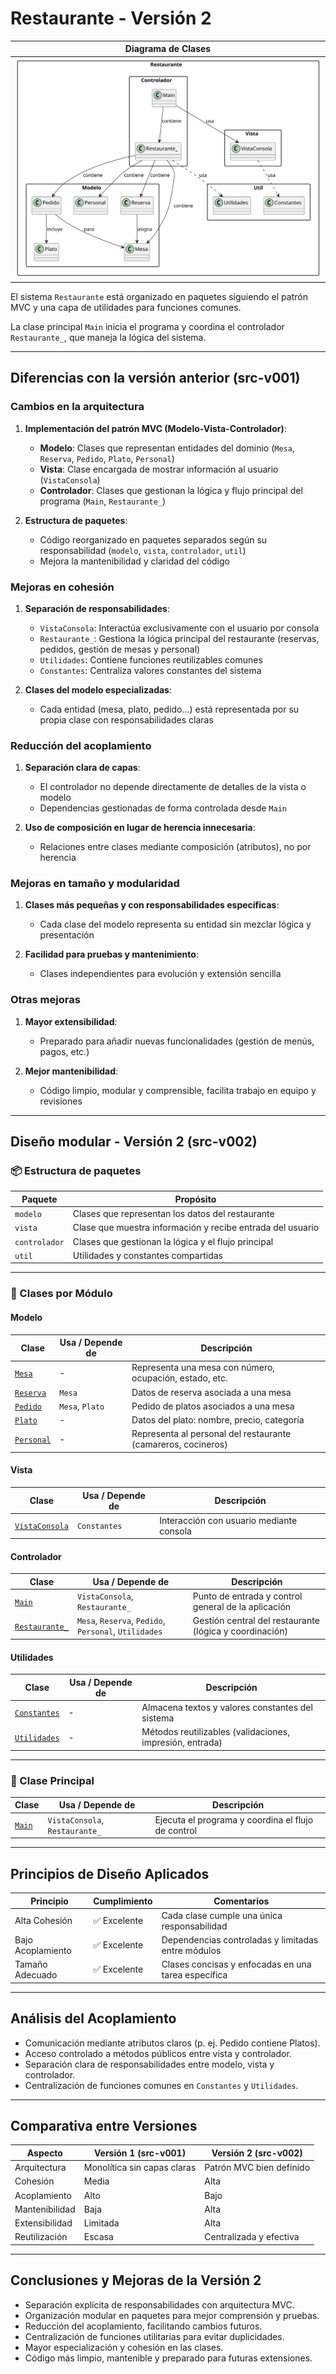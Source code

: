 # Restaurante - Versión 2

| Diagrama de Clases |
|--------------------|
|![Diagrama](/ModeloDeDominio/imagenes/DiagramaDeClasesDM.svg)|

El sistema `Restaurante` está organizado en paquetes siguiendo el patrón MVC y una capa de utilidades para funciones comunes.

La clase principal `Main` inicia el programa y coordina el controlador `Restaurante_`, que maneja la lógica del sistema.

---

## Diferencias con la versión anterior (src-v001)

### Cambios en la arquitectura

1. **Implementación del patrón MVC (Modelo-Vista-Controlador)**:
   - **Modelo**: Clases que representan entidades del dominio (`Mesa`, `Reserva`, `Pedido`, `Plato`, `Personal`)
   - **Vista**: Clase encargada de mostrar información al usuario (`VistaConsola`)
   - **Controlador**: Clases que gestionan la lógica y flujo principal del programa (`Main`, `Restaurante_`)

2. **Estructura de paquetes**:
   - Código reorganizado en paquetes separados según su responsabilidad (`modelo`, `vista`, `controlador`, `util`)
   - Mejora la mantenibilidad y claridad del código

### Mejoras en cohesión

1. **Separación de responsabilidades**:
   - `VistaConsola`: Interactúa exclusivamente con el usuario por consola
   - `Restaurante_`: Gestiona la lógica principal del restaurante (reservas, pedidos, gestión de mesas y personal)
   - `Utilidades`: Contiene funciones reutilizables comunes
   - `Constantes`: Centraliza valores constantes del sistema

2. **Clases del modelo especializadas**:
   - Cada entidad (mesa, plato, pedido...) está representada por su propia clase con responsabilidades claras

### Reducción del acoplamiento

1. **Separación clara de capas**:
   - El controlador no depende directamente de detalles de la vista o modelo
   - Dependencias gestionadas de forma controlada desde `Main`

2. **Uso de composición en lugar de herencia innecesaria**:
   - Relaciones entre clases mediante composición (atributos), no por herencia

### Mejoras en tamaño y modularidad

1. **Clases más pequeñas y con responsabilidades específicas**:
   - Cada clase del modelo representa su entidad sin mezclar lógica y presentación

2. **Facilidad para pruebas y mantenimiento**:
   - Clases independientes para evolución y extensión sencilla

### Otras mejoras

1. **Mayor extensibilidad**:
   - Preparado para añadir nuevas funcionalidades (gestión de menús, pagos, etc.)

2. **Mejor mantenibilidad**:
   - Código limpio, modular y comprensible, facilita trabajo en equipo y revisiones

---

## Diseño modular - Versión 2 (src-v002)

### 📦 Estructura de paquetes

| Paquete        | Propósito                                                              |
|----------------|------------------------------------------------------------------------|
| `modelo`       | Clases que representan los datos del restaurante                       |
| `vista`        | Clase que muestra información y recibe entrada del usuario             |
| `controlador`  | Clases que gestionan la lógica y el flujo principal                    |
| `util`         | Utilidades y constantes compartidas                                   |

---

### 🧱 Clases por Módulo

#### Modelo

| Clase                                | Usa / Depende de          | Descripción                                                       |
|-------------------------------------|---------------------------|------------------------------------------------------------------|
| [`Mesa`](/src-v002/modelo/Mesa.java)           | -                         | Representa una mesa con número, ocupación, estado, etc.          |
| [`Reserva`](/src-v002/modelo/Reserva.java)     | `Mesa`                    | Datos de reserva asociada a una mesa                             |
| [`Pedido`](/src-v002/modelo/Pedido.java)       | `Mesa`, `Plato`           | Pedido de platos asociados a una mesa                            |
| [`Plato`](/src-v002/modelo/Plato.java)         | -                         | Datos del plato: nombre, precio, categoría                       |
| [`Personal`](/src-v002/modelo/Personal.java)   | -                         | Representa al personal del restaurante (camareros, cocineros)    |

#### Vista

| Clase                                         | Usa / Depende de          | Descripción                                                     |
|-----------------------------------------------|---------------------------|----------------------------------------------------------------|
| [`VistaConsola`](/src-v002/vista/VistaConsola.java) | `Constantes`              | Interacción con usuario mediante consola                       |

#### Controlador

| Clase                                          | Usa / Depende de                              | Descripción                                              |
|------------------------------------------------|-----------------------------------------------|----------------------------------------------------------|
| [`Main`](/src-v002/controlador/Main.java)               | `VistaConsola`, `Restaurante_`                 | Punto de entrada y control general de la aplicación      |
| [`Restaurante_`](/src-v002/controlador/Restaurante.java) | `Mesa`, `Reserva`, `Pedido`, `Personal`, `Utilidades` | Gestión central del restaurante (lógica y coordinación) |

#### Utilidades

| Clase                                          | Usa / Depende de          | Descripción                                                |
|------------------------------------------------|---------------------------|------------------------------------------------------------|
| [`Constantes`](/src-v002/util/Constantes.java)       | -                         | Almacena textos y valores constantes del sistema          |
| [`Utilidades`](/src-v002/util/Utilidades.java)       | -                         | Métodos reutilizables (validaciones, impresión, entrada)   |

---

### 🧠 Clase Principal

| Clase                                  | Usa / Depende de                | Descripción                                           |
|---------------------------------------|--------------------------------|-------------------------------------------------------|
| [`Main`](/src-v002/controlador/Main.java) | `VistaConsola`, `Restaurante_` | Ejecuta el programa y coordina el flujo de control    |

---

## Principios de Diseño Aplicados

| Principio         | Cumplimiento   | Comentarios                                              |
|-------------------|---------------|----------------------------------------------------------|
| Alta Cohesión     | ✅ Excelente   | Cada clase cumple una única responsabilidad              |
| Bajo Acoplamiento | ✅ Excelente   | Dependencias controladas y limitadas entre módulos       |
| Tamaño Adecuado   | ✅ Excelente   | Clases concisas y enfocadas en una tarea específica       |

---

## Análisis del Acoplamiento

- Comunicación mediante atributos claros (p. ej. Pedido contiene Platos).
- Acceso controlado a métodos públicos entre vista y controlador.
- Separación clara de responsabilidades entre modelo, vista y controlador.
- Centralización de funciones comunes en `Constantes` y `Utilidades`.

---

## Comparativa entre Versiones

| Aspecto          | Versión 1 (src-v001)            | Versión 2 (src-v002)                  |
|------------------|---------------------------------|-------------------------------------|
| Arquitectura     | Monolítica sin capas claras      | Patrón MVC bien definido             |
| Cohesión         | Media                          | Alta                               |
| Acoplamiento     | Alto                           | Bajo                               |
| Mantenibilidad   | Baja                           | Alta                               |
| Extensibilidad   | Limitada                       | Alta                               |
| Reutilización    | Escasa                         | Centralizada y efectiva             |

---

## Conclusiones y Mejoras de la Versión 2

- Separación explícita de responsabilidades con arquitectura MVC.
- Organización modular en paquetes para mejor comprensión y pruebas.
- Reducción del acoplamiento, facilitando cambios futuros.
- Centralización de funciones utilitarias para evitar duplicidades.
- Mayor especialización y cohesión en las clases.
- Código más limpio, mantenible y preparado para futuras extensiones.
